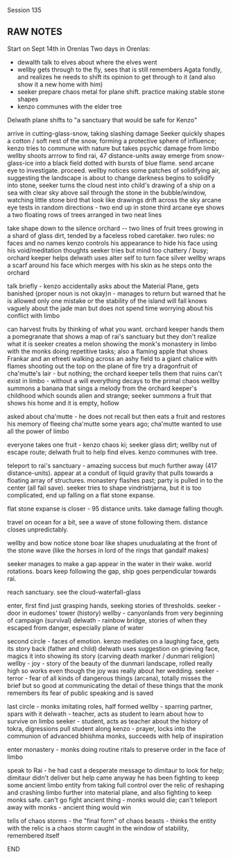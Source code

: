 Session 135

## RAW NOTES ##

Start on Sept 14th in Orenlas
Two days in Orenlas:
- dewalth talk to elves about where the elves went
- wellby gets through to the fly, sees that is still remembers Agata fondly, and realizes he needs to shift its opinion to get through to it (and also show it a new home with him)
- seeker prepare chaos metal for plane shift. practice making stable stone shapes
- kenzo communes with the elder tree

Delwath plane shifts to "a sanctuary that would be safe for Kenzo"

arrive in cutting-glass-snow, taking slashing damage
Seeker quickly shapes a cotton / soft nest of the snow, forming a protective sphere of influence; kenzo tries to commune with nature but takes psychic damage from limbo
wellby shoots arrrow to find rai, 47 distance-units away
emerge from snow-glass-ice into a black field dotted with bursts of blue flame. send arcane eye to investigate. proceed.
wellby notices some patches of solidifying air, suggesting the landscape is about to change
darkness begins to solidify into stone, seeker turns the cloud nest into child's drawing of a ship on a sea with clear sky above
sail through the stone in the bubble/window, watching little stone bird that look like drawings drift across the sky
arcane eye tests in random directions - two end up in stone
third arcane eye shows a two floating rows of trees arranged in two neat lines

take shape down to the silence orchard -- two lines of fruit trees growing in a shard of glass dirt, tended by a faceless robed caretaker. 
two rules: no faces and no names
kenzo controls his appearance to hide his face using his void/meditation thoughts
seeker tries but mind too chattery / busy; orchard keeper helps
delwath uses alter self to turn face silver
wellby wraps a scarf around his face which merges with his skin as he steps onto the orchard

talk briefly - kenzo accidentally asks about the Material Plane, gets banished (proper noun is not okay)n - manages to return but warned that he is allowed only one mistake or the stability of the island will fall
knows vaguely about the jade man but does not spend time worrying about his conflict with limbo

can harvest fruits by thinking of what you want. orchard keeper hands them a pomegranate that shows a map of rai's sanctuary but they don't realize what it is
seeker creates a melon showing the monk's monastery in limbo with the monks doing repetitive tasks; also a flaming apple that shows Frankar and an efreeti walking across an ashy field to a giant chalice with flames shooting out the top on the plane of fire
try a dragonfruit of cha'mutte's lair - but nothing; the orchard keeper tells them that ruins can't exist in limbo - without a will everything decays to the primal chaos
wellby summons a banana that sings a melody from the orchard keeper's childhood which sounds alien and strange; seeker summons a fruit that shows his home and it is empty, hollow

asked about cha'mutte - he does not recall but then eats a fruit and restores his memory of fleeing cha'mutte some years ago; cha'mutte wanted to use all the power of limbo 

everyone takes one fruit - kenzo chaos ki; seeker glass dirt; wellby nut of escape route; delwath fruit to help find elves. kenzo communes with tree. 

teleport to rai's sanctuary - amazing success but much further away (417 distance-units). appear at a conduit of liquid gravity that pulls towards a floating array of structures. monastery flashes past; party is pulled in to the center (all fail save). seeker tries to shape vindristrjarna, but it is too complicated, end up falling on a flat stone expanse. 

flat stone expanse is closer - 95 distance units. take damage falling though. 

travel on ocean for a bit, see a wave of stone following them. distance closes unpredictably. 

wellby and bow notice stone boar like shapes unudualating at the front of the stone wave (like the horses in lord of the rings that gandalf makes)

seeker manages to make a gap appear in the water in their wake. world rotations. boars keep following the gap, ship goes perpendicular towards rai.

reach sanctuary. see the cloud-waterfall-glass

enter, first find just grasping hands, seeking stories of thresholds. 
seeker - door in eudomes' tower (history)
wellby - canyonlands from very beginning of campaign (survival)
delwath - rainbow bridge, stories of when they escaped from danger, especially plane of water

second circle - faces of emotion. 
kenzo mediates on a laughing face, gets its story back (father and child)
delwath uses suggestion on grieving face, magics it into showing its story (carving death marker / dunmari religion)
wellby - joy - story of the beauty of the dunmari landscape, rolled really high so works even though the joy was really about her wedding. 
seeker - terror - fear of all kinds of dangerous things (arcana), totally misses the brief but so good at communicating the detail of these things that the monk remembers its fear of public speaking and is saved

last circle - monks imitating roles, half formed
wellby - sparring partner, spars with it
delwath - teacher, acts as student to learn about how to survive on limbo
seeker - student, acts as teacher about the history of tokra, digressions pull student along
kenzo - prayer, locks into the communion of advanced bhishma monks, succeeds with help of inspiration

enter monastery - monks doing routine ritals to preserve order in the face of limbo

speak to Rai - 
he had cast a desperate message to dimitaur to look for help; dimitaur didn't deliver but help came anyway
he has been fighting to keep some ancient limbo entity from taking full control over the relic of reshaping and crashing limbo further into material plane, and also fighting to keep monks safe. can't go fight ancient thing - monks would die; can't teleport away with monks - ancient thing would win

tells of chaos storms - the "final form" of chaos beasts - thinks the entity with the relic is a chaos storm caught in the window of stability, remembered itself

END